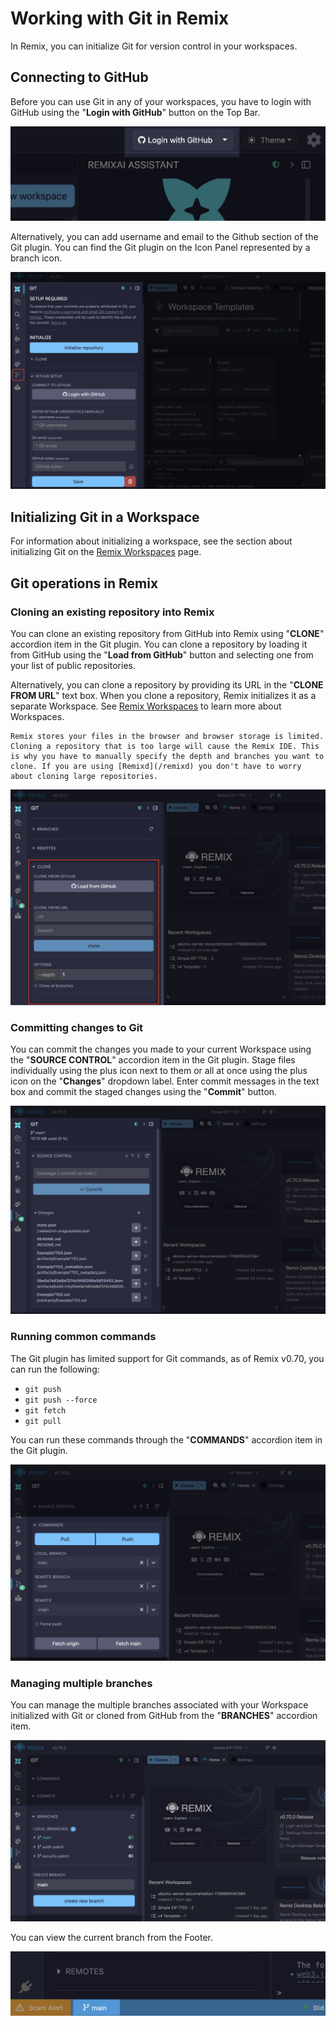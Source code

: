 # Working with Git in Remix

In Remix, you can initialize Git for version control in your workspaces.

## Connecting to GitHub

Before you can use Git in any of your workspaces, you have to login with GitHub using the "**Login with GitHub**" button on the Top Bar.

![Remix Top Bar showing login with GitHub button.](images/git/login-with-github.png)

Alternatively, you can add username and email to the Github section of the Git plugin. You can find the Git plugin on the Icon Panel represented by a branch icon.

![Git plugin settings.](images/git/gh-login-manually.png)

## Initializing Git in a Workspace

For information about initializing a workspace, see the section about initializing Git on the [Remix Workspaces](/workspaces/#initializing-a-workspace-with-git) page.

## Git operations in Remix

### Cloning an existing repository into Remix

You can clone an existing repository from GitHub into Remix using "**CLONE**" accordion item in the Git plugin. You can clone a repository by loading it from GitHub using the "**Load from GitHub**" button and selecting one from your list of public repositories.

Alternatively, you can clone a repository by providing its URL in the "**CLONE FROM URL**" text box. When you clone a repository, Remix initializes it as a separate Workspace. See [Remix Workspaces](/workspaces) to learn more about Workspaces.

```{note}
Remix stores your files in the browser and browser storage is limited. Cloning a repository that is too large will cause the Remix IDE. This is why you have to manually specify the depth and branches you want to clone. If you are using [Remixd](/remixd) you don't have to worry about cloning large repositories.
```

![Remix Git plugin clone section.](images/git/gh-clone.png)

### Committing changes to Git

You can commit the changes you made to your current Workspace using the "**SOURCE CONTROL**" accordion item in the Git plugin. Stage files individually using the plus icon next to them or all at once using the plus icon on the "**Changes**" dropdown label. Enter commit messages in the text box and commit the staged changes using the "**Commit**" button.

![Remix Git plugin clone section.](images/git/gh-commit.png)

### Running common commands

The Git plugin has limited support for Git commands, as of Remix v0.70, you can run the following:

- `git push`
- `git push --force`
- `git fetch`
- `git pull`

You can run these commands through the "**COMMANDS**" accordion item in the Git plugin.

![Remix Git plugin showing common Git commands.](images/git/gh-git-commands.png)

### Managing multiple branches

You can manage the multiple branches associated with your Workspace initialized with Git or cloned from GitHub from the "**BRANCHES**" accordion item.

![Remix Git Plugin showing multiple branches](images/git/gh-git-branches.png)

You can view the current branch from the Footer.

![Remix IDE branch indicator.](images/git/a-fe-branch-man1.png)
